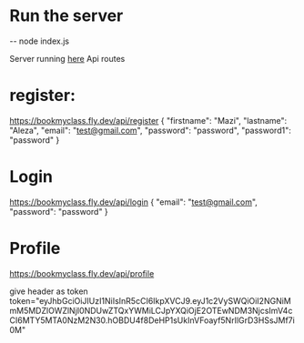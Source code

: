 # Run the server
-- node index.js

Server running [here](https://bookmyclass.fly.dev/)
Api routes
# register: 
https://bookmyclass.fly.dev/api/register
{
    "firstname": "Mazi",
    "lastname": "Aleza",
    "email": "test@gmail.com",
    "password": "password",
    "password1": "password"
}
# Login
https://bookmyclass.fly.dev/api/login
{
    "email": "test@gmail.com",
    "password": "password"
}
# Profile
https://bookmyclass.fly.dev/api/profile

give header as token
token="eyJhbGciOiJIUzI1NiIsInR5cCI6IkpXVCJ9.eyJ1c2VySWQiOiI2NGNiMmM5MDZlOWZlNjI0NDUwZTQxYWMiLCJpYXQiOjE2OTEwNDM3NjcsImV4cCI6MTY5MTA0NzM2N30.hOBDU4f8DeHP1sUkInVFoayf5NrIlGrD3HSsJMf7i0M"
